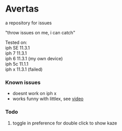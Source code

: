 # Avertas

a repository for issues

"throw issues on me, i can catch"

Tested on: <br/>
iph SE 11.3.1 <br/>
iph 7  11.3.1 <br/>
iph 6  11.3.1 (my own device)<br/>
iph 5c 11.1.1 <br/>
iph x  11.3.1 (failed)<br/>

### Known issues
* doesnt work on iph x
* works funny with littlex, see [video](https://imgur.com/gallery/jNBa2lU)

### Todo
1. toggle in preference for double click to show kaze
